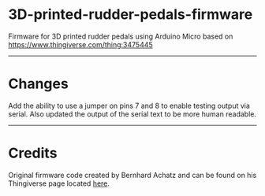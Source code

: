 # 3D-printed-rudder-pedals-firmware
Firmware for 3D printed rudder pedals using Arduino Micro based on https://www.thingiverse.com/thing:3475445

***

# Changes
Add the ability to use a jumper on pins 7 and 8 to enable testing output via serial. Also updated the output of the serial text to be more human readable.

***

# Credits
Original firmware code created by Bernhard Achatz and can be found on his Thingiverse page located [here](https://www.thingiverse.com/thing:3475445/files).
